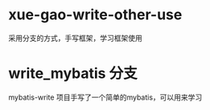 # xue-gao-write-other-use
采用分支的方式，手写框架，学习框架使用

# write_mybatis 分支

mybatis-write 项目手写了一个简单的mybatis，可以用来学习
